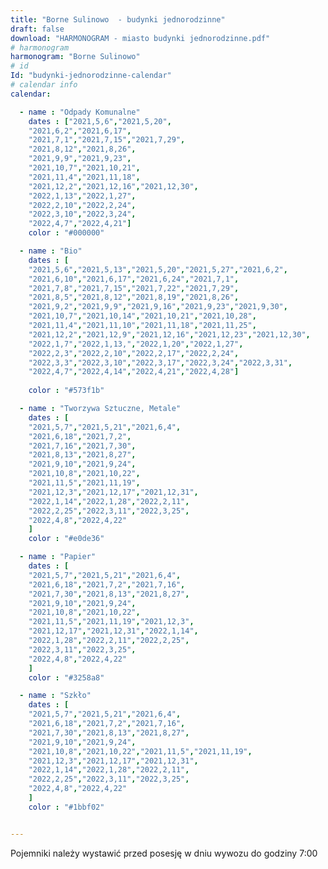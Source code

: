 ```yaml
---
title: "Borne Sulinowo  - budynki jednorodzinne"
draft: false
download: "HARMONOGRAM - miasto budynki jednorodzinne.pdf"
# harmonogram
harmonogram: "Borne Sulinowo"
# id
Id: "budynki-jednorodzinne-calendar"
# calendar info
calendar:

  - name : "Odpady Komunalne"
    dates : ["2021,5,6","2021,5,20",
    "2021,6,2","2021,6,17",
    "2021,7,1","2021,7,15","2021,7,29",
    "2021,8,12","2021,8,26",
    "2021,9,9","2021,9,23",
    "2021,10,7","2021,10,21",
    "2021,11,4","2021,11,18",
    "2021,12,2","2021,12,16","2021,12,30",
    "2022,1,13","2022,1,27",
    "2022,2,10","2022,2,24",
    "2022,3,10","2022,3,24",
    "2022,4,7","2022,4,21"]
    color : "#000000"

  - name : "Bio"
    dates : [
    "2021,5,6","2021,5,13","2021,5,20","2021,5,27","2021,6,2",
    "2021,6,10","2021,6,17","2021,6,24","2021,7,1",
    "2021,7,8","2021,7,15","2021,7,22","2021,7,29",
    "2021,8,5","2021,8,12","2021,8,19","2021,8,26",
    "2021,9,2","2021,9,9","2021,9,16","2021,9,23","2021,9,30",
    "2021,10,7","2021,10,14","2021,10,21","2021,10,28",
    "2021,11,4","2021,11,10","2021,11,18","2021,11,25",
    "2021,12,2","2021,12,9","2021,12,16","2021,12,23","2021,12,30", 
    "2022,1,7","2022,1,13,","2022,1,20","2022,1,27",
    "2022,2,3","2022,2,10","2022,2,17","2022,2,24",
    "2022,3,3","2022,3,10","2022,3,17","2022,3,24","2022,3,31",
    "2022,4,7","2022,4,14","2022,4,21","2022,4,28"]
    
    color : "#573f1b"

  - name : "Tworzywa Sztuczne, Metale"
    dates : [
    "2021,5,7","2021,5,21","2021,6,4",
    "2021,6,18","2021,7,2",
    "2021,7,16","2021,7,30",
    "2021,8,13","2021,8,27",
    "2021,9,10","2021,9,24",
    "2021,10,8","2021,10,22",
    "2021,11,5","2021,11,19",
    "2021,12,3","2021,12,17","2021,12,31",
    "2022,1,14","2022,1,28","2022,2,11",
    "2022,2,25","2022,3,11","2022,3,25",
    "2022,4,8","2022,4,22"
    ]
    color : "#e0de36"

  - name : "Papier"
    dates : [
    "2021,5,7","2021,5,21","2021,6,4",
    "2021,6,18","2021,7,2","2021,7,16",
    "2021,7,30","2021,8,13","2021,8,27",
    "2021,9,10","2021,9,24",
    "2021,10,8","2021,10,22",
    "2021,11,5","2021,11,19","2021,12,3",
    "2021,12,17","2021,12,31","2022,1,14",
    "2022,1,28","2022,2,11","2022,2,25",
    "2022,3,11","2022,3,25",
    "2022,4,8","2022,4,22"
    ]
    color : "#3258a8"

  - name : "Szkło"
    dates : [
    "2021,5,7","2021,5,21","2021,6,4",
    "2021,6,18","2021,7,2","2021,7,16",
    "2021,7,30","2021,8,13","2021,8,27",
    "2021,9,10","2021,9,24",
    "2021,10,8","2021,10,22","2021,11,5","2021,11,19",
    "2021,12,3","2021,12,17","2021,12,31",
    "2022,1,14","2022,1,28","2022,2,11",
    "2022,2,25","2022,3,11","2022,3,25",
    "2022,4,8","2022,4,22"
    ]
    color : "#1bbf02"


---
```


Pojemniki należy wystawić przed posesję w dniu wywozu do godziny 7:00

